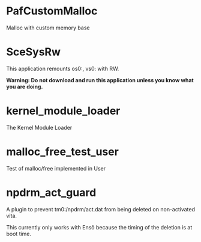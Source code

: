 # PafCustomMalloc

Malloc with custom memory base

# SceSysRw

This application remounts os0:, vs0: with RW.

**Warning: Do not download and run this application unless you know what you are doing.**

# kernel_module_loader

The Kernel Module Loader

# malloc_free_test_user

Test of malloc/free implemented in User

# npdrm_act_guard

A plugin to prevent tm0:/npdrm/act.dat from being deleted on non-activated vita.

This currently only works with Ensõ because the timing of the deletion is at boot time.

